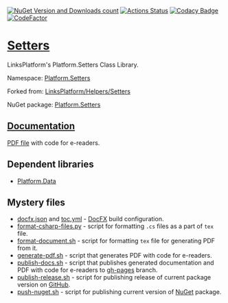 [![NuGet Version and Downloads count](https://buildstats.info/nuget/Platform.Setters)](https://www.nuget.org/packages/Platform.Setters)
[![Actions Status](https://github.com/linksplatform/Setters/workflows/CD/badge.svg)](https://github.com/linksplatform/Setters/actions?workflow=CD)
[![Codacy Badge](https://api.codacy.com/project/badge/Grade/857c63e5f7fd434a89b7cd305b023315)](https://www.codacy.com/app/drakonard/Setters?utm_source=github.com&amp;utm_medium=referral&amp;utm_content=linksplatform/Setters&amp;utm_campaign=Badge_Grade)
[![CodeFactor](https://www.codefactor.io/repository/github/linksplatform/setters/badge)](https://www.codefactor.io/repository/github/linksplatform/setters)

# [Setters](https://github.com/linksplatform/Setters)

LinksPlatform's Platform.Setters Class Library.

Namespace: [Platform.Setters](https://linksplatform.github.io/Setters/api/Platform.Setters.html)

Forked from: [LinksPlatform/Helpers/Setters](https://github.com/linksplatform/Helpers/tree/e27f7586f8015cad596b6aa3c2df2ac2a3dadb60/Setters)

NuGet package: [Platform.Setters](https://www.nuget.org/packages/Platform.Setters)

## [Documentation](https://linksplatform.github.io/Setters)
[PDF file](https://linksplatform.github.io/Setters/Platform.Setters.pdf) with code for e-readers.

## Dependent libraries
*   [Platform.Data](https://github.com/linksplatform/Data)

## Mystery files
*   [docfx.json](https://github.com/linksplatform/Setters/blob/master/docfx.json) and [toc.yml](https://github.com/linksplatform/Setters/blob/master/toc.yml) - [DocFX](https://dotnet.github.io/docfx) build configuration.
*   [format-csharp-files.py](https://github.com/linksplatform/Setters/blob/master/format-csharp-files.py) - script for formatting `.cs` files as a part of `tex` file.
*   [format-document.sh](https://github.com/linksplatform/Setters/blob/master/format-document.sh) - script for formatting `tex` file for generating PDF from it.
*   [generate-pdf.sh](https://github.com/linksplatform/Setters/blob/master/generate-pdf.sh) - script that generates PDF with code for e-readers.
*   [publish-docs.sh](https://github.com/linksplatform/Setters/blob/master/publish-docs.sh) - script that publishes generated documentation and PDF with code for e-readers to [gh-pages](https://github.com/linksplatform/Setters/tree/gh-pages) branch.
*   [publish-release.sh](https://github.com/linksplatform/Setters/blob/master/publish-release.sh) - script for publishing release of current package version on [GitHub](https://github.com/).
*   [push-nuget.sh](https://github.com/linksplatform/Setters/blob/master/push-nuget.sh) - script for publishing current version of [NuGet](https://www.nuget.org) package.
